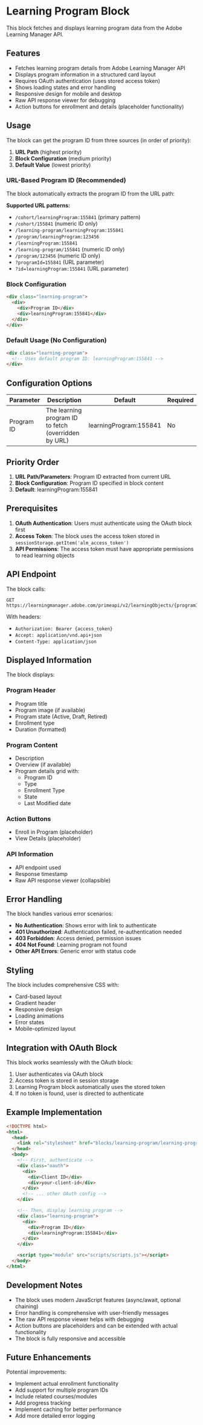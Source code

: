 # Learning Program Block

This block fetches and displays learning program data from the Adobe Learning Manager API.

## Features

- Fetches learning program details from Adobe Learning Manager API
- Displays program information in a structured card layout
- Requires OAuth authentication (uses stored access token)
- Shows loading states and error handling
- Responsive design for mobile and desktop
- Raw API response viewer for debugging
- Action buttons for enrollment and details (placeholder functionality)

## Usage

The block can get the program ID from three sources (in order of priority):

1. **URL Path** (highest priority)
2. **Block Configuration** (medium priority)
3. **Default Value** (lowest priority)

### URL-Based Program ID (Recommended)

The block automatically extracts the program ID from the URL path:

**Supported URL patterns:**

- `/cohort/learningProgram:155841` (primary pattern)
- `/cohort/155841` (numeric ID only)
- `/learning-program/learningProgram:155841`
- `/program/learningProgram:123456`
- `/learningProgram:155841`
- `/learning-program/155841` (numeric ID only)
- `/program/123456` (numeric ID only)
- `?programId=155841` (URL parameter)
- `?id=learningProgram:155841` (URL parameter)

### Block Configuration

```html
<div class="learning-program">
  <div>
    <div>Program ID</div>
    <div>learningProgram:155841</div>
  </div>
</div>
```

### Default Usage (No Configuration)

```html
<div class="learning-program">
  <!-- Uses default program ID: learningProgram:155841 -->
</div>
```

## Configuration Options

| Parameter  | Description                                          | Default                | Required |
| ---------- | ---------------------------------------------------- | ---------------------- | -------- |
| Program ID | The learning program ID to fetch (overridden by URL) | learningProgram:155841 | No       |

## Priority Order

1. **URL Path/Parameters**: Program ID extracted from current URL
2. **Block Configuration**: Program ID specified in block content
3. **Default**: learningProgram:155841

## Prerequisites

1. **OAuth Authentication**: Users must authenticate using the OAuth block first
2. **Access Token**: The block uses the access token stored in `sessionStorage.getItem('alm_access_token')`
3. **API Permissions**: The access token must have appropriate permissions to read learning objects

## API Endpoint

The block calls:

```
GET https://learningmanager.adobe.com/primeapi/v2/learningObjects/{programId}
```

With headers:

- `Authorization: Bearer {access_token}`
- `Accept: application/vnd.api+json`
- `Content-Type: application/json`

## Displayed Information

The block displays:

### Program Header

- Program title
- Program image (if available)
- Program state (Active, Draft, Retired)
- Enrollment type
- Duration (formatted)

### Program Content

- Description
- Overview (if available)
- Program details grid with:
  - Program ID
  - Type
  - Enrollment Type
  - State
  - Last Modified date

### Action Buttons

- Enroll in Program (placeholder)
- View Details (placeholder)

### API Information

- API endpoint used
- Response timestamp
- Raw API response viewer (collapsible)

## Error Handling

The block handles various error scenarios:

- **No Authentication**: Shows error with link to authenticate
- **401 Unauthorized**: Authentication failed, re-authentication needed
- **403 Forbidden**: Access denied, permission issues
- **404 Not Found**: Learning program not found
- **Other API Errors**: Generic error with status code

## Styling

The block includes comprehensive CSS with:

- Card-based layout
- Gradient header
- Responsive design
- Loading animations
- Error states
- Mobile-optimized layout

## Integration with OAuth Block

This block works seamlessly with the OAuth block:

1. User authenticates via OAuth block
2. Access token is stored in session storage
3. Learning Program block automatically uses the stored token
4. If no token is found, user is directed to authenticate

## Example Implementation

```html
<!DOCTYPE html>
<html>
  <head>
    <link rel="stylesheet" href="blocks/learning-program/learning-program.css" />
  </head>
  <body>
    <!-- First, authenticate -->
    <div class="oauth">
      <div>
        <div>Client ID</div>
        <div>your-client-id</div>
      </div>
      <!-- ... other OAuth config -->
    </div>

    <!-- Then, display learning program -->
    <div class="learning-program">
      <div>
        <div>Program ID</div>
        <div>learningProgram:155841</div>
      </div>
    </div>

    <script type="module" src="scripts/scripts.js"></script>
  </body>
</html>
```

## Development Notes

- The block uses modern JavaScript features (async/await, optional chaining)
- Error handling is comprehensive with user-friendly messages
- The raw API response viewer helps with debugging
- Action buttons are placeholders and can be extended with actual functionality
- The block is fully responsive and accessible

## Future Enhancements

Potential improvements:

- Implement actual enrollment functionality
- Add support for multiple program IDs
- Include related courses/modules
- Add progress tracking
- Implement caching for better performance
- Add more detailed error logging
